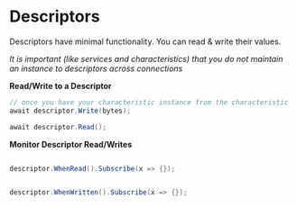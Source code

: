 # Descriptors

Descriptors have minimal functionality.  You can read & write their values. 

_It is important (like services and characteristics) that you do not maintain an instance to descriptors across connections_

**Read/Write to a Descriptor**
```csharp
// once you have your characteristic instance from the characteristic
await descriptor.Write(bytes);

await descriptor.Read();
```

**Monitor Descriptor Read/Writes**
```csharp

descriptor.WhenRead().Subscribe(x => {});


descriptor.WhenWritten().Subscribe(x => {});

```